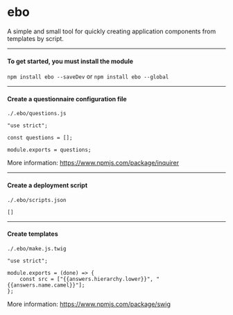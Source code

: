 # ebo

A simple and small tool for quickly creating application components from templates by script.

---
#### To get started, you must install the module
`npm install ebo --saveDev` or `npm install ebo --global`

---
#### Create a questionnaire configuration file

`./.ebo/questions.js`
```$js
"use strict";

const questions = [];

module.exports = questions;
```
More information: https://www.npmjs.com/package/inquirer

---
#### Create a deployment script
`./.ebo/scripts.json`
```$json
[]
```

---
#### Create templates
`./.ebo/make.js.twig`
```$js
"use strict";

module.exports = (done) => {
    const src = ["{{answers.hierarchy.lower}}", "{{answers.name.camel}}"];
};
```
More information: https://www.npmjs.com/package/swig
